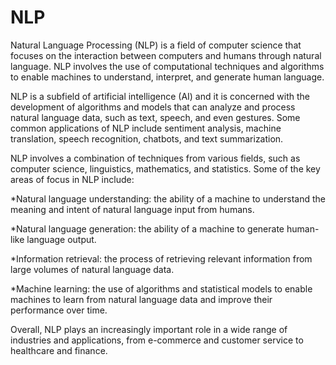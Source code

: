 # NLP

Natural Language Processing (NLP) is a field of computer science that focuses on the interaction 
between computers and humans through natural language. NLP involves the use of computational techniques 
and algorithms to enable machines to understand, interpret, and generate human language.

NLP is a subfield of artificial intelligence (AI) and it is concerned with the development of algorithms 
and models that can analyze and process natural language data, such as text, speech, and even gestures. 
Some common applications of NLP include sentiment analysis, machine translation, speech recognition, 
chatbots, and text summarization.

NLP involves a combination of techniques from various fields, such as computer science, linguistics, 
mathematics, and statistics. Some of the key areas of focus in NLP include:

*Natural language understanding: the ability of a machine to understand the meaning and intent of natural 
language input from humans.

*Natural language generation: the ability of a machine to generate human-like language output.

*Information retrieval: the process of retrieving relevant information from large volumes of natural language 
data.

*Machine learning: the use of algorithms and statistical models to enable machines to learn from natural 
language data and improve their performance over time.

Overall, NLP plays an increasingly important role in a wide range of industries and applications, from 
e-commerce and customer service to healthcare and finance.
